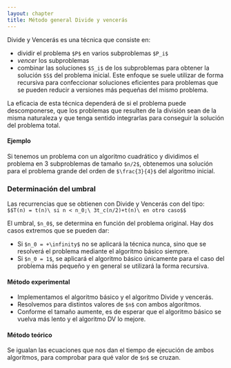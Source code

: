 ```yaml
---
layout: chapter
title: Método general Divide y vencerás
---
```


Divide y Vencerás es una técnica que consiste en:
* dividir el problema `$P$` en varios subproblemas `$P_i$`
* *vencer* los subproblemas
* combinar las soluciones `$S_i$` de los subproblemas para obtener la solución `$S$` del problema inicial.
Este enfoque se suele utilizar de forma recursiva para confeccionar soluciones eficientes para problemas que se pueden reducir a versiones más pequeñas del mismo problema.

La eficacia de esta técnica dependerá de si el problema puede descomponerse, que los problemas que resulten de la división sean de la misma naturaleza y que tenga sentido integrarlas para conseguir la solución del problema total.

#### Ejemplo
Si tenemos un problema con un algoritmo cuadrático y dividimos el problema en 3 subproblemas de tamaño `$n/2$`, obtenemos una solución para el problema grande del orden de `$\frac{3}{4}$` del algoritmo inicial.

### Determinación del umbral
Las recurrencias que se obtienen con Divide y Vencerás con del tipo:
`$$T(n) = t(n)\ si n < n_0;\ 3t_c(n/2)+t(n)\ en otro caso$$`

El umbral, `$n_0$`, se determina en función del problema original. Hay dos casos extremos que se pueden dar:
* Si `$n_0 = +\infinity$` no se aplicará la técnica nunca, sino que se resolverá el problema mediante el algoritmo básico siempre.
* Si `$n_0 = 1$`, se aplicará el algoritmo básico únicamente para el caso del problema más pequeño y en general se utilizará la forma recursiva.

#### Método experimental
* Implementamos el algoritmo básico y el algoritmo Divide y vencerás.
* Resolvemos para distintos valores de `$n$` con ambos algoritmos.
* Conforme el tamaño aumente, es de esperar que el algoritmo básico se vuelva más lento y el algoritmo DV lo mejore.

#### Método teórico
Se igualan las ecuaciones que nos dan el tiempo de ejecución de ambos algoritmos, para comprobar para qué valor de `$n$` se cruzan.